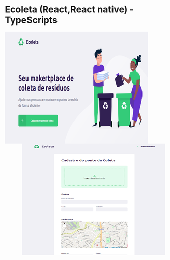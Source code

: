 # Ecoleta (React,React native) - TypeScripts
<img src="https://github.com/raphaom35/Ecoleta/blob/master/imgs/web1.PNG" width="450" height="350" align="left"/> 
<img src="https://github.com/raphaom35/Ecoleta/blob/master/imgs/web2.PNG" width="450" height="350" align="right"/>
<br><br>
